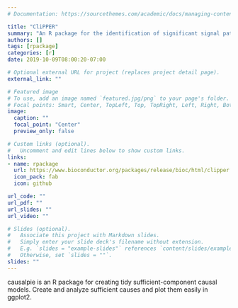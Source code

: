 ```yaml
---
# Documentation: https://sourcethemes.com/academic/docs/managing-content/

title: "CliPPER"
summary: "An R package for the identification of significant signal paths within significantly altered biological pathways. "
authors: []
tags: [rpackage]
categories: [r]
date: 2019-10-09T08:00:20-07:00

# Optional external URL for project (replaces project detail page).
external_link: ""

# Featured image
# To use, add an image named `featured.jpg/png` to your page's folder.
# Focal points: Smart, Center, TopLeft, Top, TopRight, Left, Right, BottomLeft, Bottom, BottomRight.
image:
  caption: ""
  focal_point: "Center"
  preview_only: false

# Custom links (optional).
#   Uncomment and edit lines below to show custom links.
links:
- name: rpackage
  url: https://www.bioconductor.org/packages/release/bioc/html/clipper.html
  icon_pack: fab
  icon: github

url_code: ""
url_pdf: ""
url_slides: ""
url_video: ""

# Slides (optional).
#   Associate this project with Markdown slides.
#   Simply enter your slide deck's filename without extension.
#   E.g. `slides = "example-slides"` references `content/slides/example-slides.md`.
#   Otherwise, set `slides = ""`.
slides: ""
---
```


causalpie is an R package for creating tidy sufficient-component causal models. Create and analyze sufficient causes and plot them easily in ggplot2.